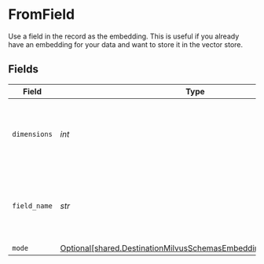 # FromField

Use a field in the record as the embedding. This is useful if you already have an embedding for your data and want to store it in the vector store.


## Fields

| Field                                                                                                                                    | Type                                                                                                                                     | Required                                                                                                                                 | Description                                                                                                                              | Example                                                                                                                                  |
| ---------------------------------------------------------------------------------------------------------------------------------------- | ---------------------------------------------------------------------------------------------------------------------------------------- | ---------------------------------------------------------------------------------------------------------------------------------------- | ---------------------------------------------------------------------------------------------------------------------------------------- | ---------------------------------------------------------------------------------------------------------------------------------------- |
| `dimensions`                                                                                                                             | *int*                                                                                                                                    | :heavy_check_mark:                                                                                                                       | The number of dimensions the embedding model is generating                                                                               | 1536                                                                                                                                     |
| `field_name`                                                                                                                             | *str*                                                                                                                                    | :heavy_check_mark:                                                                                                                       | Name of the field in the record that contains the embedding                                                                              | embedding                                                                                                                                |
| `mode`                                                                                                                                   | [Optional[shared.DestinationMilvusSchemasEmbeddingEmbeddingMode]](../../models/shared/destinationmilvusschemasembeddingembeddingmode.md) | :heavy_minus_sign:                                                                                                                       | N/A                                                                                                                                      |                                                                                                                                          |